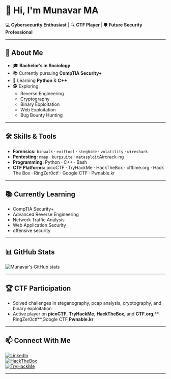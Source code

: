 # 👋 Hi, I'm Munavar MA  

💻 **Cybersecurity Enthusiast** | 🔍 **CTF Player** | 🛡 **Future Security Professional**  

---

## 🚀 About Me
- 🎓 **Bachelor’s in Sociology**  
- 📚 Currently pursuing **CompTIA Security+**  
- 🐍 Learning **Python** & **C++**  
- 🕵️ Exploring:
  - Reverse Engineering  
  - Cryptography  
  - Binary Exploitation  
  - Web Exploitation  
  - Bug Bounty Hunting  

---

## 🛠️ Skills & Tools
- **Forensics:** `binwalk` · `exiftool` · `steghide` · `volatility` · `wireshark`  
- **Pentesting:** `nmap` · `burpsuite` · `metasploit`Aircrack-ng  
- **Programming:** Python · C++ · Bash  
- **CTF Platforms:** picoCTF · TryHackMe · HackTheBox · ctftime.org · Hack The Box · RingZer0ctf · Google CTF · Pwnable.kr

---

## 📚 Currently Learning
- CompTIA Security+  
- Advanced Reverse Engineering  
- Network Traffic Analysis  
- Web Application Security
- offensive security 

---

## 📊 GitHub Stats
![Munavar's GitHub stats](https://github-readme-stats.vercel.app/api?username=MUNAVIIR&show_icons=true&theme=radical)

---

## 🏆 CTF Participation
- Solved challenges in steganography, pcap analysis, cryptography, and binary exploitation  
- Active player on **picoCTF**, **TryHackMe**, **HackTheBox**, and **CTF.org**,** RingZer0ctf**,Google CTF,**Pwnable.kr**


---

## 📫 Connect With Me
[![LinkedIn](https://img.shields.io/badge/LinkedIn-blue?logo=linkedin)](https://www.linkedin.com/in/munavarma)  
[![HackTheBox](https://img.shields.io/badge/HackTheBox-9FEF00?logo=hackthebox&logoColor=black)](https://app.hackthebox.com/profile/)  
[![TryHackMe](https://img.shields.io/badge/TryHackMe-red?logo=tryhackme&logoColor=white)](https://tryhackme.com/p/)  

---

<!--
**MUNAVIIR/MUNAVIIR** is a ✨ _special_ ✨ repository because its `README.md` (this file) appears on your GitHub profile.

Here are some ideas to get you started:

- 🔭 I’m currently working on ...
- 🌱 I’m currently learning ...
- 👯 I’m looking to collaborate on ...
- 🤔 I’m looking for help with ...
- 💬 Ask me about ...
- 📫 How to reach me: ...
- 😄 Pronouns: ...
- ⚡ Fun fact: ...
-->
